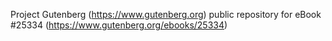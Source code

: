 Project Gutenberg (https://www.gutenberg.org) public repository for eBook #25334 (https://www.gutenberg.org/ebooks/25334)
